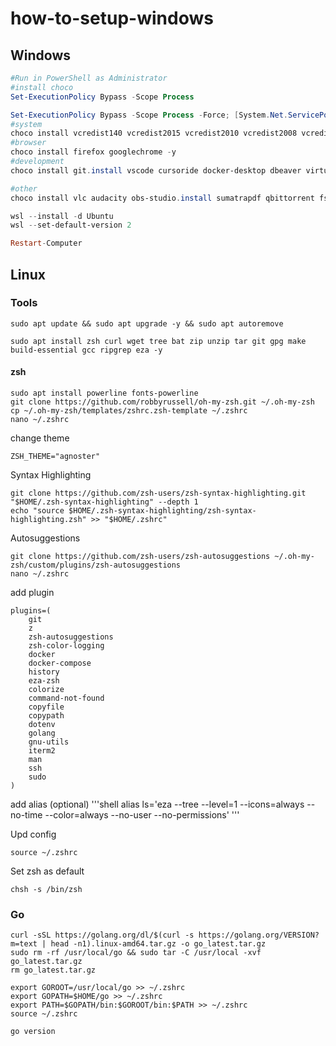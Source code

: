 # how-to-setup-windows

## Windows
```powershell
#Run in PowerShell as Administrator
#install choco
Set-ExecutionPolicy Bypass -Scope Process

Set-ExecutionPolicy Bypass -Scope Process -Force; [System.Net.ServicePointManager]::SecurityProtocol = [System.Net.ServicePointManager]::SecurityProtocol -bor 3072; iex ((New-Object System.Net.WebClient).DownloadString('https://community.chocolatey.org/install.ps1'))
#system
choco install vcredist140 vcredist2015 vcredist2010 vcredist2008 vcredist2017 vcredist2013 -y
#browser
choco install firefox googlechrome -y
#development
choco install git.install vscode cursoride docker-desktop dbeaver virtualbox postman -y

#other
choco install vlc audacity obs-studio.install sumatrapdf qbittorrent fsviewer zoom -y

wsl --install -d Ubuntu
wsl --set-default-version 2

Restart-Computer
```
## Linux
### Tools
```shell
sudo apt update && sudo apt upgrade -y && sudo apt autoremove

sudo apt install zsh curl wget tree bat zip unzip tar git gpg make build-essential gcc ripgrep eza -y

```
#### zsh
```shell
sudo apt install powerline fonts-powerline
git clone https://github.com/robbyrussell/oh-my-zsh.git ~/.oh-my-zsh
cp ~/.oh-my-zsh/templates/zshrc.zsh-template ~/.zshrc
nano ~/.zshrc
```
change theme
```shell
ZSH_THEME="agnoster"
```
Syntax Highlighting
```shell
git clone https://github.com/zsh-users/zsh-syntax-highlighting.git "$HOME/.zsh-syntax-highlighting" --depth 1
echo "source $HOME/.zsh-syntax-highlighting/zsh-syntax-highlighting.zsh" >> "$HOME/.zshrc"
```
Autosuggestions
```shell
git clone https://github.com/zsh-users/zsh-autosuggestions ~/.oh-my-zsh/custom/plugins/zsh-autosuggestions
nano ~/.zshrc
```
add plugin
```shell
plugins=(
    git
    z
    zsh-autosuggestions
    zsh-color-logging
    docker
    docker-compose
    history
    eza-zsh
    colorize
    command-not-found
    copyfile
    copypath
    dotenv
    golang
    gnu-utils
    iterm2
    man
    ssh
    sudo
)
```
add alias (optional)
'''shell
alias ls='eza --tree --level=1 --icons=always --no-time --color=always --no-user --no-permissions'
'''

Upd config
```shell
source ~/.zshrc
```
Set zsh as default
```shell
chsh -s /bin/zsh
```

### Go
```shell
curl -sSL https://golang.org/dl/$(curl -s https://golang.org/VERSION?m=text | head -n1).linux-amd64.tar.gz -o go_latest.tar.gz
sudo rm -rf /usr/local/go && sudo tar -C /usr/local -xvf go_latest.tar.gz
rm go_latest.tar.gz

export GOROOT=/usr/local/go >> ~/.zshrc
export GOPATH=$HOME/go >> ~/.zshrc
export PATH=$GOPATH/bin:$GOROOT/bin:$PATH >> ~/.zshrc
source ~/.zshrc

go version
```
